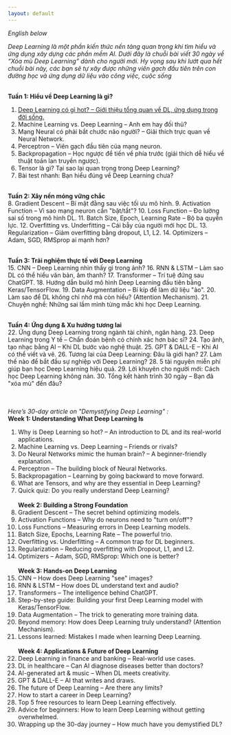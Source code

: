 ```yaml
---
layout: default
---
```

_English below_

_Deep Learning là một phần kiến thức nền tảng quan trọng khi tìm hiểu và ứng dụng xây dựng các phần mềm AI. Dưới đây là chuỗi bài viết 30 ngày về “Xóa mù Deep Learning” dành cho người mới. Hy vọng sau khi lướt qua hết chuỗi bài này, các bạn sẽ tự xây được những viên gạch đầu tiên trên con đường học và ứng dụng dữ liệu vào công việc, cuộc sống_
<br><br>

**Tuần 1: Hiểu về Deep Learning là gì?**
<br>
1.	[Deep Learning có gì hot? – Giới thiệu tổng quan về DL, ứng dụng trong đời sống.](./another-page.html) <br>
2.	Machine Learning vs. Deep Learning – Anh em hay đối thủ?
3.	Mạng Neural có phải bắt chước não người? – Giải thích trực quan về Neural Network.
4.	Perceptron – Viên gạch đầu tiên của mạng neuron.
5.	Backpropagation – Học ngược để tiến về phía trước (giải thích dễ hiểu về thuật toán lan truyền ngược).
6.	Tensor là gì? Tại sao lại quan trọng trong Deep Learning?
7.	Bài test nhanh: Bạn hiểu đúng về Deep Learning chưa?
<br><br>

**Tuần 2: Xây nền móng vững chắc**<br>
8.	Gradient Descent – Bí mật đằng sau việc tối ưu mô hình.
9.	Activation Function – Vì sao mạng neuron cần "bật/tắt"?
10.	Loss Function – Đo lường sai số trong mô hình DL.
11.	Batch Size, Epoch, Learning Rate – Bộ ba quyền lực.
12.	Overfitting vs. Underfitting – Cái bẫy của người mới học DL.
13.	Regularization – Giảm overfitting bằng dropout, L1, L2.
14.	Optimizers – Adam, SGD, RMSprop ai mạnh hơn?
<br><br>

**Tuần 3: Trải nghiệm thực tế với Deep Learning**<br>
15.	CNN – Deep Learning nhìn thấy gì trong ảnh?
16.	RNN & LSTM – Làm sao DL có thể hiểu văn bản, âm thanh?
17.	Transformer – Trí tuệ đứng sau ChatGPT.
18.	Hướng dẫn build mô hình Deep Learning đầu tiên bằng Keras/TensorFlow.
19.	Data Augmentation – Bí kíp để làm dữ liệu "ảo".
20.	Làm sao để DL không chỉ nhớ mà còn hiểu? (Attention Mechanism).
21.	Chuyện nghề: Những sai lầm mình từng mắc khi học Deep Learning.
<br><br>

**Tuần 4: Ứng dụng & Xu hướng tương lai**<br>
22.	Ứng dụng Deep Learning trong ngành tài chính, ngân hàng.
23.	Deep Learning trong Y tế – Chẩn đoán bệnh có chính xác hơn bác sĩ?
24.	Tạo ảnh, tạo nhạc bằng AI – Khi DL bước vào nghệ thuật.
25.	GPT & DALL-E – Khi AI có thể viết và vẽ.
26.	Tương lai của Deep Learning: Đâu là giới hạn?
27.	Làm thế nào để bắt đầu sự nghiệp với Deep Learning?
28.	5 tài nguyên miễn phí giúp bạn học Deep Learning hiệu quả.
29.	Lời khuyên cho người mới: Cách học Deep Learning không nản.
30.	Tổng kết hành trình 30 ngày – Bạn đã "xóa mù" đến đâu?

<br><br>
_Here’s 30-day article on "Demystifying Deep Learning" :_
<br>
**Week 1: Understanding What Deep Learning Is**<br>
1.	Why is Deep Learning so hot? – An introduction to DL and its real-world applications.
2.	Machine Learning vs. Deep Learning – Friends or rivals?
3.	Do Neural Networks mimic the human brain? – A beginner-friendly explanation.
4.	Perceptron – The building block of Neural Networks.
5.	Backpropagation – Learning by going backward to move forward.
6.	What are Tensors, and why are they essential in Deep Learning?
7.	Quick quiz: Do you really understand Deep Learning?
<br><br>
**Week 2: Building a Strong Foundation**<br>
8.	Gradient Descent – The secret behind optimizing models.
9.	Activation Functions – Why do neurons need to "turn on/off"?
10.	Loss Functions – Measuring errors in Deep Learning models.
11.	Batch Size, Epochs, Learning Rate – The powerful trio.
12.	Overfitting vs. Underfitting – A common trap for DL beginners.
13.	Regularization – Reducing overfitting with Dropout, L1, and L2.
14.	Optimizers – Adam, SGD, RMSprop: Which one is better?
<br><br>
**Week 3: Hands-on Deep Learning**<br>
15.	CNN – How does Deep Learning "see" images?
16.	RNN & LSTM – How does DL understand text and audio?
17.	Transformers – The intelligence behind ChatGPT.
18.	Step-by-step guide: Building your first Deep Learning model with Keras/TensorFlow.
19.	Data Augmentation – The trick to generating more training data.
20.	Beyond memory: How does Deep Learning truly understand? (Attention Mechanism).
21.	Lessons learned: Mistakes I made when learning Deep Learning.
<br><br>
**Week 4: Applications & Future of Deep Learning**<br>
22.	Deep Learning in finance and banking – Real-world use cases.
23.	DL in healthcare – Can AI diagnose diseases better than doctors?
24.	AI-generated art & music – When DL meets creativity.
25.	GPT & DALL-E – AI that writes and draws.
26.	The future of Deep Learning – Are there any limits?
27.	How to start a career in Deep Learning?
28.	Top 5 free resources to learn Deep Learning effectively.
29.	Advice for beginners: How to learn Deep Learning without getting overwhelmed.
30.	Wrapping up the 30-day journey – How much have you demystified DL?
